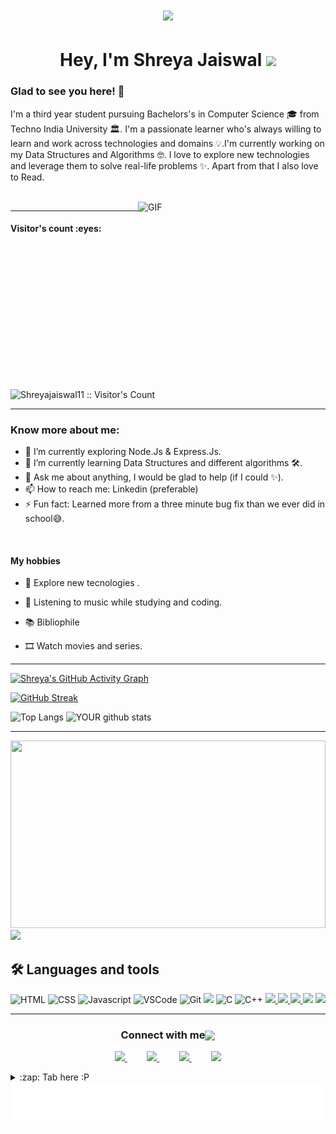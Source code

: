 <h1 align="center">
  <a href="https://git.io/typing-svg">
    <img src="https://readme-typing-svg.herokuapp.com/?lines=console.log(%22Hello%2C%20World!%22);System.out.println(%22Hello%2C%20World!%22);print(%22Hello%2C%20World!%22);printf(%22Hello%2C%20World!%22);fmt.Println(%22Hello%2C%20World!%22);println!(%22Hello%2C%20World!%22);cout%20%3C%3C%20%22Hello%2C%20World!%22&center=true&size=27&width=550">
  </a>
</h1>
<h1 align="center">Hey, I'm Shreya Jaiswal <img src="https://raw.githubusercontent.com/aemmadi/aemmadi/master/wave.gif" width="30px"></h1> 

### Glad to see you here! 🤩 &nbsp;
I'm a third year student pursuing Bachelors's in Computer Science 🎓 from Techno India University 🏛. I'm a passionate learner who's always willing to learn and work across technologies and domains 💡.I'm currently working on my Data Structures and Algorithms 🤓. I love to explore new technologies and leverage them to solve real-life problems ✨. Apart from that I also love to Read. 

<br />

<img align="right" height="300" width="300" alt="GIF" src="https://raw.githubusercontent.com/Swati5140/arsentieva/main/coder.gif?raw=true" />

  **********
  
  <h4 align="left">Visitor's count :eyes:</h4>
  <p align="left"><img src="https://profile-counter.glitch.me/Shreyajaiswal11/count.svg" alt="Shreyajaiswal11 :: Visitor's Count" /></p>
  
  **********
  
### Know more about me:

- 🔭 I’m currently exploring Node.Js & Express.Js.
- 🌱 I’m currently learning   Data Structures and different algorithms 🛠.
- 💬 Ask me about anything, I would be glad to help (if I could ✨).
- 📫 How to reach me: Linkedin (preferable)
- ⚡ Fun fact: Learned more from a three minute bug fix than we ever did in school😅.
<br>
<h4 align="left"> My hobbies </h4>

- <p>📘 Explore new tecnologies .</p>
- <p>🎵 Listening to music while studying and coding.</p>
- <p> 📚 Bibliophile </p>
- <p>🎞  Watch movies and series. </p>
**********
[![Shreya's GitHub Activity Graph](https://activity-graph.herokuapp.com/graph?username=Shreyajaiswal11&theme=xcode)](https://git.io/Shreyajaiswal11)

  


[![GitHub Streak](https://github-readme-streak-stats.herokuapp.com/?user=Shreyajaiswal11&theme=radical)](https://git.io/streak-stats)

![Top Langs](https://github-readme-stats.vercel.app/api/top-langs/?username=Shreyajaiswal11&show_icons=true&theme=radical) ![YOUR github stats](https://github-readme-stats.vercel.app/api?username=Shreyajaiswal11&show_icons=true&theme=radical)
**********


<img src="https://github.com/vikas-ukani/vikas-ukani/blob/master/violine.gif" height=300 width="100%" />

<img src="https://raw.githubusercontent.com/andreasbm/readme/master/assets/lines/dark.png" />

<h2 align="left">🛠️ Languages and tools</h2>

![HTML](https://img.shields.io/badge/html%20-%23E34F26.svg?&style=for-the-badge&logo=html5&logoColor=white)
![CSS](https://img.shields.io/badge/css%20-%231572B6.svg?&style=for-the-badge&logo=css3&logoColor=white)
![Javascript](https://img.shields.io/badge/-Javascript-ffb400?style=for-the-badge&logo=javascript&logoColor=ffff3f)
![VSCode](https://img.shields.io/badge/-vscode-00a8e8?style=for-the-badge&logo=visual-studio-code)
![Git](https://img.shields.io/badge/git%20-%23F05033.svg?&style=for-the-badge&logo=git&logoColor=white)
    <img src="https://img.shields.io/badge/MySQL-00000F?style=for-the-badge&logo=mysql&logoColor=white">
   ![C](https://img.shields.io/badge/C%20-%23E34F26.svg?&style=for-the-badge&logo=C&logoColor=white)
![C++](https://img.shields.io/badge/c++%20-%2300599C.svg?&style=for-the-badge&logo=c%2B%2B&ogoColor=white)
 <a href="https://nodejs.org/en/">
    <img src="https://img.shields.io/badge/NODE.JS-339933?style=for-the-badge&logo=Node.js&logoColor=white">
  </a>
  <a href="https://www.json.org/json-en.html">
    <img src="https://img.shields.io/badge/JSON-000000?style=for-the-badge&logo=JSON&logoColor=white">
  </a>
  <a href="https://www.sublimetext.com/">
    <img src="https://img.shields.io/badge/sublime%20text-FF9800?&style=for-the-badge&logo=sublime-text&logoColor=white">
  </a>
  <a href="https://reactjs.org/">
    <img src="https://img.shields.io/badge/react-61DAFB?&style=for-the-badge&logo=react&logoColor=121212"></a>
     <a href="https://expressjs.com/">
    <img src="https://img.shields.io/badge/express.js-000000?&style=for-the-badge&logo=Express&logoColor=white">
  </a>
**********
<div>
  <h3 align="center">Connect with me<img align="center" src="https://github.com/rajput2107/rajput2107/blob/master/Assets/Handshake.gif" height="33px" /></h3> 
</div>
<p align="center">
    <a href="https://github.com/Shreyajaiswal11">
        <img  src="https://img.shields.io/badge/github-%23100000.svg?&style=for-the-badge&logo=github&logoColor=white&link=mailto:https://github.com/vini-novais">
    </a>
    &nbsp;&nbsp;&nbsp;&nbsp;&nbsp;&nbsp;&nbsp;
    <a href="mailto:shreyajaiswal1102@gmail.com">
        <img src="https://img.shields.io/badge/gmail-D14836?&style=for-the-badge&logo=gmail&logoColor=white&link=mailto:novais.19988@gmail.com">
    </a>
    &nbsp;&nbsp;&nbsp;&nbsp;&nbsp;&nbsp;&nbsp;
    <a href="https://www.linkedin.com/in/shreya-jais">
        <img src="https://img.shields.io/badge/linkedin-%230077B5.svg?&style=for-the-badge&logo=linkedin&logoColor=white&link=mailto:https://www.linkedin.com/in/vinicius-novais-09067b203/">
    </a>
   &nbsp;&nbsp;&nbsp;&nbsp;&nbsp;&nbsp;&nbsp;
    <a href="#">
      <img src="https://img.shields.io/badge/Instagram-E4405F?style=for-the-badge&logo=instagram&logoColor=white&link=mailto:https://www.instagram.com/novaizera/">
    </a>
</p>

 <details>
  <summary>:zap: Tab here :P</summary>
<p align="center"><img src="https://c.tenor.com/nm1fYmkO4XcAAAAC/thank-you-thanks.gif" width="150"></p> <br>
</details>  
<img align='center'  height="70" alt="Thanks" width="100%" src="https://github.com/Kushal997-das/Kushal997-das/blob/master/Profile%20generator/marquee.svg"/>
